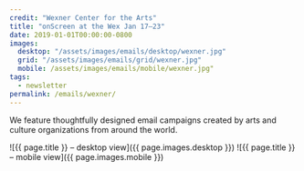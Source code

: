 ```yaml
---
credit: "Wexner Center for the Arts"
title: "onScreen at the Wex Jan 17–23"
date: 2019-01-01T00:00:00-0800
images:
  desktop: "/assets/images/emails/desktop/wexner.jpg"
  grid: "/assets/images/emails/grid/wexner.jpg"
  mobile: /assets/images/emails/mobile/wexner.jpg"
tags:
  - newsletter
permalink: /emails/wexner/
---
```

We feature thoughtfully designed email campaigns created by arts and culture organizations from around the world.

![{{ page.title }} – desktop view]({{ page.images.desktop }})
![{{ page.title }} – mobile view]({{ page.images.mobile }})
